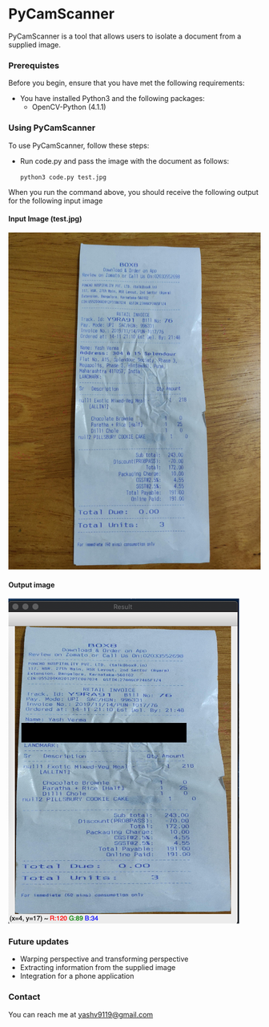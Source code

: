 # PyCamScanner

PyCamScanner is a tool that allows users to isolate a document from a supplied image.

### Prerequistes

Before you begin, ensure that you have met the following requirements:

- You have installed Python3 and the following packages:
  - OpenCV-Python (4.1.1)

### Using PyCamScanner

To use PyCamScanner, follow these steps:

- Run code.py and pass the image with the document as follows:

  `python3 code.py test.jpg`

When you run the command above, you should receive the following output for the following input image

#### Input Image (test.jpg)

![Input Image](test.jpg)

#### Output image

![Output Image](screenshots/code_output1.png)

### Future updates

- Warping perspective and transforming perspective
- Extracting information from the supplied image
- Integration for a phone application

### Contact
You can reach me at yashv9119@gmail.com
